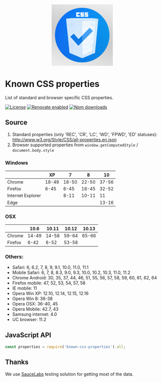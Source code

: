 <p align="center"><img src="logo.png" width="200" height="200" alt="logo" /></p>

# Known CSS properties

List of standard and browser specific CSS properties.

[![License](https://img.shields.io/github/license/known-css/known-css-properties.svg)](https://github.com/known-css/known-css-properties/blob/master/LICENSE)
[![Renovate enabled](https://img.shields.io/badge/renovate-enabled-brightgreen.svg)](https://renovateapp.com/)
[![Npm downloads](https://img.shields.io/npm/dm/known-css-properties.svg)](https://www.npmjs.com/package/known-css-properties)

## Source

1. Standard properties (only 'REC', 'CR', 'LC', 'WD', 'FPWD', 'ED' statuses): http://www.w3.org/Style/CSS/all-properties.en.json
2. Browser supported properties from `window.getComputedStyle` / `document.body.style`

### Windows
|                   | XP     | 7      | 8      | 10     |
| ----------------- | ------ | ------ | ------ | ------ |
| Chrome            | 18-49  | 18-50  | 22-50  | 37-56  |
| Firefox           | 6-45   | 6-45   | 16-45  | 32-52  |
| Internet Explorer |        | 8-11   | 10-11  | 11     |
| Edge              |        |        |        | 13-16  |

### OSX
|                   | 10.6  | 10.11  | 10.12  | 10.13  |
| ----------------- | ----- | ------ | ------ | ------ |
| Chrome            | 14-49 | 14-58  | 59-64  | 65-66  |
| Firefox           | 6-42  | 6-52   | 53-58  | |

### Others:

- Safari: 6, 6.2, 7, 8, 9, 9.1, 10.0, 11.0, 11.1
- Mobile Safari: 6, 7, 8, 8.3, 9.0, 9.3, 10.0, 10.2, 10.3, 11.0, 11.2
- Chrome Android: 30, 35, 37, 44, 46, 51, 55, 56, 57, 58, 59, 60, 61, 62, 64
- Firefox mobile: 47, 52, 53, 54, 57, 58
- IE mobile: 11
- Opera Win XP: 12.10, 12.14, 12.15, 12.16
- Opera Win 8: 36-38
- Opera OSX: 36-40, 45
- Opera Mobile: 42.7, 43
- Samsung internet: 4.0
- UC browser: 11.2

## JavaScript API

```js
const properties = require('known-css-properties').all;
```

## Thanks

We use [SauceLabs](https://saucelabs.com) testing solution for getting most of the data.
